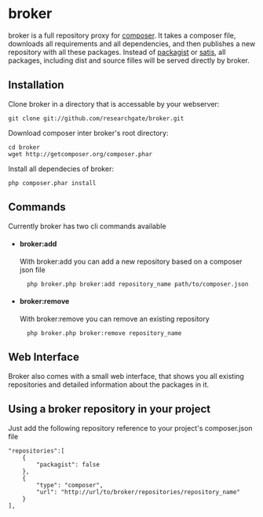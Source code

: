 broker
======

broker is a full repository proxy for [composer](https://github.com/composer/composer). It takes
a composer file, downloads all requirements and all dependencies, and then publishes a new
repository with all these packages. Instead of [packagist](https://github.com/composer/packagist)
or [satis](https://github.com/composer/satis), all packages, including dist and source filles will
be served directly by broker.

Installation
------------

Clone broker in a directory that is accessable by your webserver:

    git clone git://github.com/researchgate/broker.git

Download composer inter broker's root directory:

    cd broker
    wget http://getcomposer.org/composer.phar

Install all dependecies of broker:

    php composer.phar install

Commands
--------

Currently broker has two cli commands available

* #### broker:add

  With broker:add you can add a new repository based on a composer json file

        php broker.php broker:add repository_name path/to/composer.json


* #### broker:remove

  With broker:remove you can remove an existing repository

        php broker.php broker:remove repository_name


Web Interface
-------------

Broker also comes with a small web interface, that shows you all existing repositories and
detailed information about the packages in it.

Using a broker repository in your project
-----------------------------------------

Just add the following repository reference to your project's composer.json file

    "repositories":[
        {
            "packagist": false
        },
        {
            "type": "composer",
            "url": "http://url/to/broker/repositories/repository_name"
        }
    ],

